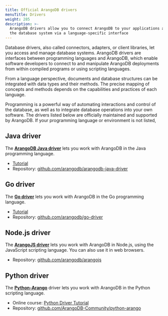 ```yaml
---
title: Official ArangoDB drivers
menuTitle: Drivers
weight: 285
description: >-
  ArangoDB drivers allow you to connect ArangoDB to your applications and manage
  the database system via a language-specific interface
---
```

Database drivers, also called connectors, adapters, or client libraries, let you
access and manage database systems. ArangoDB drivers are interfaces between
programming languages and ArangoDB, which enable software developers to connect
to and manipulate ArangoDB deployments from within compiled programs or using
scripting languages.

From a language perspective, documents and database structures can be integrated
with data types and their methods. The precise mapping of concepts and methods
depends on the capabilities and practices of each language.

Programming is a powerful way of automating interactions and control of the
database, as well as to integrate database operations into your own software.
The drivers listed below are officially maintained and supported by ArangoDB.
If your programming language or environment is not listed, 

## Java driver

The [**ArangoDB Java driver**](java/_index.md) lets you work with ArangoDB in the
Java programming language.

- [Tutorial](java/_index.md#tutorial)
- Repository: [github.com/arangodb/arangodb-java-driver](https://github.com/arangodb/arangodb-java-driver)

## Go driver

The [**Go driver**](go.md) lets you work with ArangoDB in the Go programming
language.

- [Tutorial](go.md#tutorial)
- Repository: [github.com/arangodb/go-driver](https://github.com/arangodb/go-driver/tree/master/v2)

## Node.js driver

The [**ArangoJS driver**](nodejs.md) lets you work with ArangoDB in Node.js, using
the JavaScript scripting language. You can also use it in web browsers.

- Repository: [github.com/arangodb/arangojs](https://github.com/arangodb/arangojs)

## Python driver

The [**Python-Arango**](python.md) driver lets you work with ArangoDB in the
Python scripting language.

- Online course: [Python Driver Tutorial](https://www.arangodb.com/tutorials/tutorial-python/)
- Repository: [github.com/ArangoDB-Community/python-arango](https://github.com/ArangoDB-Community/python-arango)
